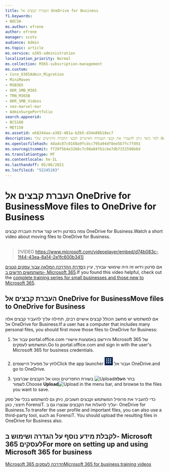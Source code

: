 ```yaml
---
title: העברת קבצים אל OneDrive for Business
f1.keywords:
- NOCSH
ms.author: efrene
author: efrene
manager: scotv
audience: Admin
ms.topic: article
ms.service: o365-administration
localization_priority: Normal
ms.collection: M365-subscription-management
ms.custom:
- Core_O365Admin_Migration
- MiniMaven
- MSB365
- OKR_SMB_M365
- TRN_M365B
- OKR_SMB_Videos
- seo-marvel-mar
- AdminSurgePortfolio
search.appverid:
- BCS160
- MET150
ms.assetid: eb8244aa-a302-481a-b2b5-d34e88b18ec7
description: למד כיצד ניתן להעביר את קבצי העבודה האישיים וקבצי החברה הרגישים שלך OneDrive for Business בכמה שלבים פשוטים בלבד.
ms.openlocfilehash: 4dadc87c0168a9fcdcc795a94df8ee5b7fc7fd91
ms.sourcegitcommit: ff20f5b4e3268c7c98a84fb1cbe7db7151596b6d
ms.translationtype: MT
ms.contentlocale: he-IL
ms.lasthandoff: 05/06/2021
ms.locfileid: "52245103"
---
```

# <a name="move-files-to-onedrive-for-business"></a><span data-ttu-id="13800-103">העברת קבצים אל OneDrive for Business</span><span class="sxs-lookup"><span data-stu-id="13800-103">Move files to OneDrive for Business</span></span>

<span data-ttu-id="13800-104">צפה בסרטון וידאו קצר אודות העברת קבצים OneDrive for Business.</span><span class="sxs-lookup"><span data-stu-id="13800-104">Watch a short video about moving files to OneDrive for Business.</span></span><br><br>

> [!VIDEO https://www.microsoft.com/videoplayer/embed/d74b083c-1f44-43ea-8a14-2e1fc600b341] 

<span data-ttu-id="13800-105">אם סרטון וידאו זה היה שימושי עבורך, עיין ב[סדרת ההדרכה המלאה עבור עסקים קטנים ומשתמשים חדשים ב- Microsoft 365](../business-video/index.yml).</span><span class="sxs-lookup"><span data-stu-id="13800-105">If you found this video helpful, check out the [complete training series for small businesses and those new to Microsoft 365](../business-video/index.yml).</span></span>


## <a name="move-files-to-onedrive-for-business"></a><span data-ttu-id="13800-106">העברת קבצים אל OneDrive for Business</span><span class="sxs-lookup"><span data-stu-id="13800-106">Move files to OneDrive for Business</span></span>

<span data-ttu-id="13800-107">אם למשתמש יש מחשב הכולל קבצים אישיים רבים, תחילה עליך להעביר קבצים אלה אל OneDrive for Business:</span><span class="sxs-lookup"><span data-stu-id="13800-107">If a user has a computer that includes many personal files, you should first move those files to OneDrive for Business:</span></span>
  
1. <span data-ttu-id="13800-108">עבור אל portal.office.com והירשם באמצעות אישורי Microsoft 365 של המשתמש לעסקים.</span><span class="sxs-lookup"><span data-stu-id="13800-108">Go to portal.office.com and sign in with the user's Microsoft 365 for business credentials.</span></span>

2. <span data-ttu-id="13800-109">לחץ על מפעיל היישומים</span><span class="sxs-lookup"><span data-stu-id="13800-109">Click the app launcher</span></span> ![The app launcher icon in Office 365](../media/7502f4ec-3c9a-435d-a7b4-b9cda85189a7.png) <span data-ttu-id="13800-111">ועבור אל OneDrive.</span><span class="sxs-lookup"><span data-stu-id="13800-111">and go to OneDrive.</span></span> 
    
3. <span data-ttu-id="13800-112">בחר **העלה**![Upload](../media/d9b963b8-10af-42e2-953d-360301b83d3c.png) בשורת התפריטים ונווט אל הקבצים שברצונך לשמור.</span><span class="sxs-lookup"><span data-stu-id="13800-112">Choose **Upload**![Upload](../media/d9b963b8-10af-42e2-953d-360301b83d3c.png) in the menu bar, and browse to the files you want to save.</span></span> 
    
<span data-ttu-id="13800-p101">כדי להעביר את פרופיל המשתמש וקבצים חשובים, ניתן גם להשתמש בכלי של ספק חיצוני, כגון ForensiT. עליך להעלות את הקבצים שנוצרו גם ב- OneDrive for Business.</span><span class="sxs-lookup"><span data-stu-id="13800-p101">To transfer the user profile and important files, you can also use a third-party tool, such as ForensiT. You should upload the resulting files in OneDrive for Business also.</span></span>
  
## <a name="for-more-on-setting-up-and-using-microsoft-365-for-business"></a><span data-ttu-id="13800-115">לקבלת מידע נוסף על הגדרה ושימוש ב- Microsoft 365 לעסקים</span><span class="sxs-lookup"><span data-stu-id="13800-115">For more on setting up and using Microsoft 365 for business</span></span>

[<span data-ttu-id="13800-116">Microsoft 365 הדרכה לעסקים</span><span class="sxs-lookup"><span data-stu-id="13800-116">Microsoft 365 for business training videos</span></span>](../business-video/index.yml)

